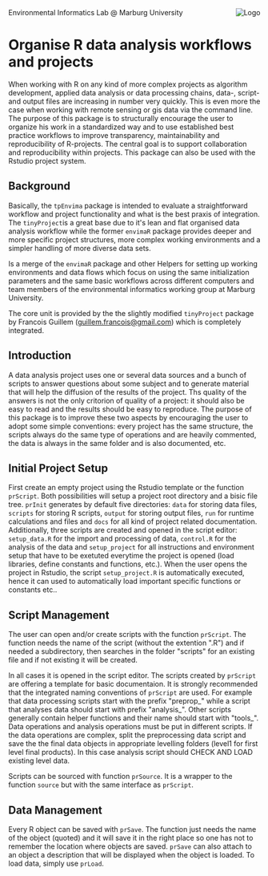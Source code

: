 <img src="https://avatars0.githubusercontent.com/u/44788932?s=200&v=4" align="right" title="Logo">
Environmental Informatics Lab @ Marburg University

# Organise  R data analysis workflows and projects

When working with R on any kind of more complex projects as algorithm development, applied data analysis or data processing chains, data-, script- and output files  are increasing in number very quickly. This is even more the case when working with remote sensing or gis data via the command line. The purpose of this package is to structurally encourage the user to organize his work in a standardized way and to use established best practice workflows to improve transparency, maintainability and reproducibility of R-projects. The central goal is to support collaboration and reproducibility within projects. This package can also be used with the Rstudio project system.

## Background
Basically, the `tpEnvima` package is intended to evaluate a straightforward workflow and project functionality and what is the best praxis of integration. The `tinyProject`is a great base due to it's  lean and flat organised data analysis workflow  while the former `envimaR` package provides deeper and more specific project structures, more complex working environments and a simpler handling of more diverse data sets. 

Is a merge of the `envimaR` package and other Helpers for setting up working environments and data flows which focus on using the same initialization parameters and the same basic workflows across different computers and team members of the environmental informatics working group at Marburg University. 

The core unit is provided by the the slightly modified `tinyProject` package by Francois Guillem (guillem.francois@gmail.com) which is completely integrated.  

##  Introduction
A data analysis project uses one or several data sources and a bunch of scripts to answer questions about some subject and to generate material that will help the diffusion of the results of the project. Ths quality of the answers is not the only critorion of quality of a project: it should also be easy to read and the results should be easy to reproduce. The purpose of this package is to improve these two aspects by encouraging the user to adopt some simple conventions: every project has the same structure, the scripts always do the same type of operations and are heavily commented, the data is always in the same folder and is also documented, etc.

## Initial Project Setup
First create an empty project using the Rstudio template or the  function `prScript`. Both possibilities will setup a project root directory and a bisic file tree. `prInit` generates by default five directories: `data` for storing data files, `scripts` for storing R scripts, `output` for storing output files, `run` for runtime calculations and files and `docs` for all kind of project related documentation. Additionally, three scripts are created and opened in the script editor: `setup_data.R` for the import and processing of data, `control.R` for the analysis of the data and `setup_project` for all instructions and environment setup that have to be exetuted everytime the project is opened (load libraries, define constants and functions, etc.). When the user opens the project in Rstudio, the script `setup_project.R` is automatically executed, hence it can used  to automatically load important specific functions or constants etc..

## Script Management
The user can open and/or create scripts with the function `prScript`. The function needs the name of the script (without the extention ".R") and if needed a subdirectory, then searches in the folder "scripts" for an existing  file and if not existing it will be created.

In all cases it is opened in the script editor. The scripts created by `prScript` are offering a template for basic documentaion. It is strongly recommended that the integrated naming conventions of `prScript` are used. For example that data processing scripts start with the prefix "preprop_" while a script that analyses data should start with prefix "analysis_". Other scripts generally contain helper functions and their name should start with "tools_". Data operations and analysis operations must be put in different scripts. If the data operations are complex, split the preprocessing data script and save the the final data objects in appropriate levelling folders (level1 for first level final products). In this case analysis script should CHECK AND LOAD existing level data.

Scripts can be sourced with function `prSource`. It is a wrapper to the function `source` but with the same interface as `prScript`.

## Data Management

Every R object can be saved with `prSave`. The function just needs the name of the object (quoted) and it will save it in the right place so one has not to remember the location where objects are saved. `prSave` can also attach to an object a description that will be displayed when the object is loaded. To load data, simply use `prLoad`.

